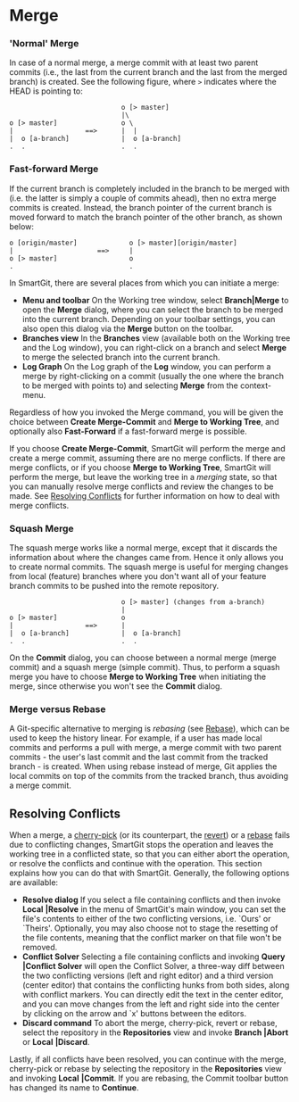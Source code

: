 # Merge

### 'Normal' Merge

In case of a normal merge, a merge commit with at least two parent commits (i.e., the last from the current branch and the last from the merged branch) is created. See the following figure, where `>` indicates where the HEAD is pointing to:

``` text
                            o [> master]
                            |\
o [> master]                o \
|                  ==>      |  |
|  o [a-branch]             |  o [a-branch]
.  .                        .  .
```

### Fast-forward Merge

If the current branch is completely included in the branch to be merged with (i.e. the latter is simply a couple of commits ahead), then no extra merge commits is created. Instead, the branch pointer of the current branch is moved forward to match the branch pointer of the other branch, as shown below:

``` text
o [origin/master]             o [> master][origin/master]
|                     ==>     |
o [> master]                  o
.                             .
```

In SmartGit, there are several places from which you can initiate a merge:

- **Menu and toolbar** On the Working tree window, select **Branch\|Merge** to open the **Merge** dialog, where you can select the branch to be merged into the current branch. Depending on your toolbar settings, you can also open this dialog via the **Merge**
  button on the toolbar.
- **Branches view** In the **Branches** view (available both on the Working tree and the Log window), you can right-click on a branch and select **Merge** to merge the selected branch into the current branch.
- **Log Graph** On the Log graph of the **Log** window, you can perform a merge by right-clicking on a commit (usually the one where the branch to be merged with points to) and selecting **Merge** from the context-menu.

Regardless of how you invoked the Merge command, you will be given the choice between **Create Merge-Commit** and **Merge to Working Tree**, and optionally also **Fast-Forward** if a fast-forward merge is possible.

If you choose **Create Merge-Commit**, SmartGit will perform the merge and create a merge commit, assuming there are no merge conflicts. If there are merge conflicts, or if you choose **Merge to Working Tree**, SmartGit will perform the merge, but leave the working tree in a
*merging* state, so that you can manually resolve merge conflicts and review the changes to be made. See [Resolving Conflicts](#resolving-conflicts) for further information on how to deal with merge conflicts.

### Squash Merge

The squash merge works like a normal merge, except that it discards the information about where the changes came from. Hence it only allows you to create normal commits. The squash merge is useful for merging changes from local (feature) branches where you don't want all of your feature branch commits to be pushed into the remote repository.

``` text
                            o [> master] (changes from a-branch)
                            |
o [> master]                o
|                  ==>      |
|  o [a-branch]             |  o [a-branch]
.  .                        .  .
```

On the **Commit** dialog, you can choose between a normal merge (merge commit) and a squash merge (simple commit). Thus, to perform a squash merge you have to choose **Merge to Working Tree** when initiating the merge, since otherwise you won't see the **Commit** dialog.

### Merge versus Rebase

A Git-specific alternative to merging is *rebasing* (see
[Rebase](Rebase.md)), which can be used to keep the history linear. For example, if a user has made local commits and performs a pull with merge, a merge commit with two parent commits - the user's last commit and the last commit from the tracked branch - is created. When using rebase instead of merge, Git applies the local commits on top of the commits from the tracked branch, thus avoiding a merge commit.

## Resolving Conflicts

When a merge, a [cherry-pick](Cherry-Pick.md) (or its counterpart, the [revert](Revert.md)) or a [rebase](Rebase.md) fails due to conflicting changes, SmartGit stops the operation and leaves the working tree in a conflicted state, so that you can either abort the operation, or resolve the conflicts and continue with the operation. This section explains how you can do that with SmartGit. Generally, the following options are available:

- **Resolve dialog** If you select a file containing conflicts and then invoke **Local** **\|Resolve** in the menu of SmartGit's main window, you can set the file's contents to either of the two conflicting versions, i.e. \`Ours' or \`Theirs'. Optionally, you may also choose not to stage the resetting of the file contents, meaning that the conflict marker on that file won't be removed.
- **Conflict Solver** Selecting a file containing conflicts and invoking **Query** **\|Conflict Solver** will open the Conflict Solver, a three-way diff between the two conflicting versions (left and right editor) and a third version (center editor) that contains the conflicting hunks from both sides, along with conflict markers. You can directly edit the text in the center editor, and you can move changes from the left and right side into the center by clicking on the arrow and \`x' buttons between the editors.
- **Discard command** To abort the merge, cherry-pick, revert or rebase, select the repository in the **Repositories** view and invoke **Branch \|Abort** or **Local** **\|Discard**.

Lastly, if all conflicts have been resolved, you can continue with the merge, cherry-pick or rebase by selecting the repository in the
**Repositories** view and invoking **Local** **\|Commit**. If you are rebasing, the Commit toolbar button has changed its name to
**Continue**.
